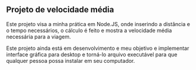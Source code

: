 ## Projeto de velocidade média

Este projeto visa a minha prática em Node.JS, onde inserindo a distância e o tempo necessários, o cálculo é feito e mostra a velocidade média necessária para a viagem.

Este projeto ainda está em desenvolvimento e meu objetivo e implementar interface gráfica para desktop e torná-lo arquivo executável para que qualquer pessoa possa instalar em seu computador.